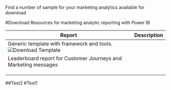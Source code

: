Find a number of sample for your marketing analytics available for download

#Download Resources for marketing analytic reporting with Power BI

|Report|Description|
| ------------ | ------------ |
|Generic template with framework and tools.  ![Download Template]({{site.baseurl}}/images/IconDownloadTemplate.png)|   |
|Leaderboard report for Customer Journeys and Marketing messages|   |
|   |   |
|   |   |
|   |   |

##Test2
#Test1
